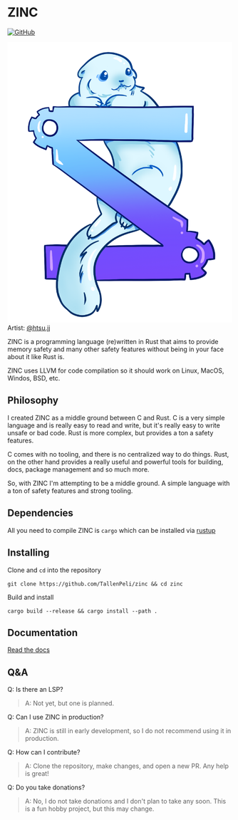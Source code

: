 # ZINC

[![GitHub](https://img.shields.io/github/license/Ananto30/cap-em)](/LICENSE)

!["Zinc's Sally](/assets/sally.png)
Artist: [@htsu.jj](https://www.instagram.com/htsu.jj/)

ZINC is a programming language (re)written in Rust that aims to provide memory safety and many other safety features without being in your face about it like Rust is.

ZINC uses LLVM for code compilation so it should work on Linux, MacOS, Windos, BSD, etc.


## Philosophy

I created ZINC as a middle ground between C and Rust. C is a very simple language and is really easy to read and write, but it's really easy to write unsafe or bad code. Rust is more complex, but provides a ton a safety features.

C comes with no tooling, and there is no centralized way to do things. Rust, on the other hand provides a really useful and powerful tools for building, docs, package management and so much more.

So, with ZINC I'm attempting to be a middle ground. A simple language with a ton of safety features and strong tooling.

## Dependencies

All you need to compile ZINC is `cargo` which can be installed via [rustup](https://rustup.rs/)

## Installing

Clone and `cd` into the repository
```
git clone https://github.com/TallenPeli/zinc && cd zinc
```

Build and install
```
cargo build --release && cargo install --path .
```

## Documentation
[Read the docs](/docs/index.md)

## Q&A

Q: Is there an LSP?

> A: Not yet, but one is planned.

Q: Can I use ZINC in production?

> A: ZINC is still in early development, so I do not recommend using it in production.

Q: How can I contribute?

> A: Clone the repository, make changes, and open a new PR. Any help is great!

Q: Do you take donations?

> A: No, I do not take donations and I don't plan to take any soon. This is a fun hobby project, but this may change.


